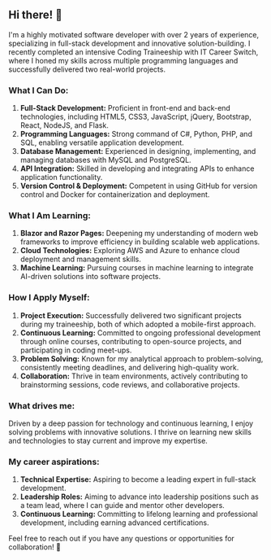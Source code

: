 ## Hi there! 👋

I'm a highly motivated software developer with over 2 years of experience, specializing in full-stack development and innovative solution-building. I recently completed an intensive Coding Traineeship with IT Career Switch, where I honed my skills across multiple programming languages and successfully delivered two real-world projects.

### What I Can Do:
1. **Full-Stack Development:** Proficient in front-end and back-end technologies, including HTML5, CSS3, JavaScript, jQuery, Bootstrap, React, NodeJS, and Flask.
2. **Programming Languages:** Strong command of C#, Python, PHP, and SQL, enabling versatile application development.
3. **Database Management:** Experienced in designing, implementing, and managing databases with MySQL and PostgreSQL.
4. **API Integration:** Skilled in developing and integrating APIs to enhance application functionality.
5. **Version Control & Deployment:** Competent in using GitHub for version control and Docker for containerization and deployment.

### What I Am Learning:
1. **Blazor and Razor Pages:** Deepening my understanding of modern web frameworks to improve efficiency in building scalable web applications.
2. **Cloud Technologies:** Exploring AWS and Azure to enhance cloud deployment and management skills.
3. **Machine Learning:** Pursuing courses in machine learning to integrate AI-driven solutions into software projects.

### How I Apply Myself:
1. **Project Execution:** Successfully delivered two significant projects during my traineeship, both of which adopted a mobile-first approach.
2. **Continuous Learning:** Committed to ongoing professional development through online courses, contributing to open-source projects, and participating in coding meet-ups.
3. **Problem Solving:** Known for my analytical approach to problem-solving, consistently meeting deadlines, and delivering high-quality work.
4. **Collaboration:** Thrive in team environments, actively contributing to brainstorming sessions, code reviews, and collaborative projects.

### What drives me:
Driven by a deep passion for technology and continuous learning, I enjoy solving problems with innovative solutions. I thrive on learning new skills and technologies to stay current and improve my expertise.

### My career aspirations:
1. **Technical Expertise:** Aspiring to become a leading expert in full-stack development.
2. **Leadership Roles:** Aiming to advance into leadership positions such as a team lead, where I can guide and mentor other developers.
3. **Continuous Learning:** Committing to lifelong learning and professional development, including earning advanced certifications.

Feel free to reach out if you have any questions or opportunities for collaboration! 🚀
